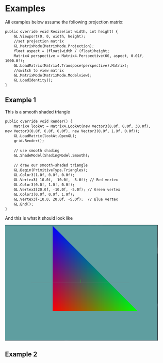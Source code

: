 # Examples
All examples below assume the following projection matrix:

```
public override void Resize(int width, int height) {
    GL.Viewport(0, 0, width, height);
    //set projection matrix
    GL.MatrixMode(MatrixMode.Projection);
    float aspect = (float)width / (float)height;
    Matrix4 perspective = Matrix4.Perspective(60, aspect, 0.01f, 1000.0f);
    GL.LoadMatrix(Matrix4.Transpose(perspective).Matrix);
    //switch to view matrix
    GL.MatrixMode(MatrixMode.Modelview);
    GL.LoadIdentity();
}
```

## Example 1

This is a smooth shaded triangle

```
public override void Render() {
    Matrix4 lookAt = Matrix4.LookAt(new Vector3(0.0f, 0.0f, 30.0f), new Vector3(0.0f, 0.0f, 0.0f), new Vector3(0.0f, 1.0f, 0.0f));
    GL.LoadMatrix(lookAt.OpenGL);
    grid.Render();

    // use smooth shading 
    GL.ShadeModel(ShadingModel.Smooth);

    // draw our smooth-shaded triangle 
    GL.Begin(PrimitiveType.Triangles);
    GL.Color3(1.0f, 0.0f, 0.0f);
    GL.Vertex3(-10.0f, -10.0f, -5.0f); // Red vertex
    GL.Color3(0.0f, 1.0f, 0.0f); 
    GL.Vertex3(20.0f, -10.0f, -5.0f); // Green vertex  
    GL.Color3(0.0f, 0.0f, 1.0f);
    GL.Vertex3(-10.0, 20.0f, -5.0f);  // Blue vertex
    GL.End();
}
```

And this is what it should look like

![TRI](smooth_tri.png)

## Example 2
